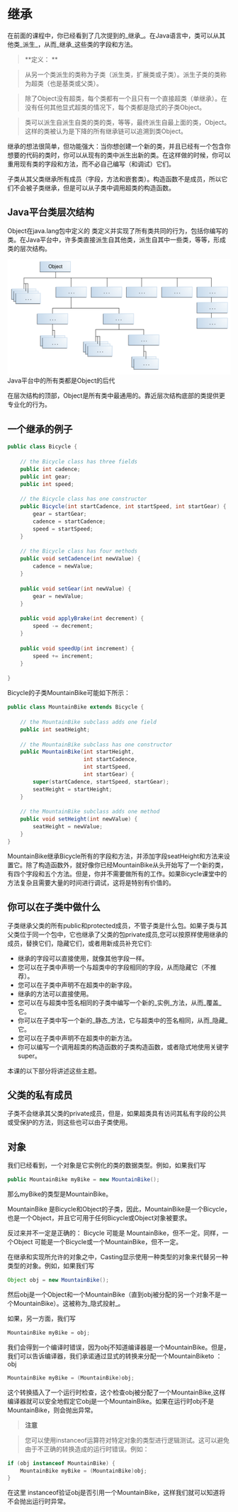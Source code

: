 # 继承

在前面的课程中，你已经看到了几次提到的_继承_。在Java语言中，类可以从其他类_派生_，从而_继承_这些类的字段和方法。

> **定义： ** 

> 从另一个类派生的类称为子类（派生类，扩展类或子类）。派生子类的类称为超类（也是基类或父类）。

> 除了Object没有超类，每个类都有一个且只有一个直接超类（单继承）。在没有任何其他显式超类的情况下，每个类都是隐式的子类Object。

> 类可以派生自派生自类的类的类，等等，最终派生自最上面的类，Object。这样的类被认为是下降的所有继承链可以追溯到类Object。

继承的想法很简单，但功能强大：当你想创建一个新的类，并且已经有一个包含你想要的代码的类时，你可以从现有的类中派生出新的类。在这样做的时候，你可以重用现有类的字段和方法，而不必自己编写（和调试）它们。

子类从其父类继承所有成员（字段，方法和嵌套类）。构造函数不是成员，所以它们不会被子类继承，但是可以从子类中调用超类的构造函数。


## Java平台类层次结构

Object在java.lang包中定义的 类定义并实现了所有类共同的行为，包括你编写的类。在Java平台中，许多类直接派生自其他类，派生自其中一些类，等等，形成类的层次结构。

![](/assets/java/iandi/classes-object.gif)
Java平台中的所有类都是Object的后代

在层次结构的顶部，Object是所有类中最通用的。靠近层次结构底部的类提供更专业化的行为。

## 一个继承的例子
```java
public class Bicycle {
        
    // the Bicycle class has three fields
    public int cadence;
    public int gear;
    public int speed;
        
    // the Bicycle class has one constructor
    public Bicycle(int startCadence, int startSpeed, int startGear) {
        gear = startGear;
        cadence = startCadence;
        speed = startSpeed;
    }
        
    // the Bicycle class has four methods
    public void setCadence(int newValue) {
        cadence = newValue;
    }
        
    public void setGear(int newValue) {
        gear = newValue;
    }
        
    public void applyBrake(int decrement) {
        speed -= decrement;
    }
        
    public void speedUp(int increment) {
        speed += increment;
    }
        
}
```

Bicycle的子类MountainBike可能如下所示：

```java
public class MountainBike extends Bicycle {
        
    // the MountainBike subclass adds one field
    public int seatHeight;

    // the MountainBike subclass has one constructor
    public MountainBike(int startHeight,
                        int startCadence,
                        int startSpeed,
                        int startGear) {
        super(startCadence, startSpeed, startGear);
        seatHeight = startHeight;
    }   
        
    // the MountainBike subclass adds one method
    public void setHeight(int newValue) {
        seatHeight = newValue;
    }   
}
```

MountainBike继承Bicycle所有的字段和方法，并添加字段seatHeight和方法来设置它。除了构造函数外，就好像你已经MountainBike从头开始写了一个新的类，有四个字段和五个方法。但是，你并不需要做所有的工作。如果Bicycle课堂中的方法复杂且需要大量的时间进行调试，这将是特别有价值的。

## 你可以在子类中做什么

子类继承父类的所有public和protected成员，不管子类是什么包。如果子类与其父类位于同一个包中，它也继承了父类的包private成员,您可以按原样使用继承的成员，替换它们，隐藏它们，或者用新成员补充它们:

* 继承的字段可以直接使用，就像其他字段一样。
* 您可以在子类中声明一个与超类中的字段相同的字段，从而隐藏它（不推荐）。
* 您可以在子类中声明不在超类中的新字段。
* 继承的方法可以直接使用。
* 您可以在与超类中签名相同的子类中编写一个新的_实例_方法，从而_覆盖_它。
* 你可以在子类中写一个新的_静态_方法，它与超类中的签名相同，从而_隐藏_它。
* 您可以在子类中声明不在超类中的新方法。
* 你可以编写一个调用超类的构造函数的子类构造函数，或者隐式地使用关键字super。


本课的以下部分将讲述这些主题。

## 父类的私有成员

子类不会继承其父类的private成员，但是，如果超类具有访问其私有字段的公共或受保护的方法，则这些也可以由子类使用。

## 对象
我们已经看到，一个对象是它实例化的类的数据类型。例如，如果我们写

```java
public MountainBike myBike = new MountainBike();
```
那么myBike的类型是MountainBike。

MountainBike 是Bicycle和Object的子类，因此，MountainBike是一个Bicycle，也是一个Object，并且它可用于任何Bicycle或Object对象被要求。

反过来并不一定是正确的： Bicycle 可能是 MountainBike，但不一定。同样，一个Object 可能是一个Bicycle或一个MountainBike，但不一定。

在继承和实现所允许的对象之中，Casting显示使用一种类型的对象来代替另一种类型的对象。例如，如果我们写

```java
Object obj = new MountainBike();
```

然后obj是一个Object和一个MountainBike（直到obj被分配的另一个对象不是一个MountainBike）。这被称为_隐式投射_。

如果，另一方面，我们写

```java
MountainBike myBike = obj;
```
我们会得到一个编译时错误，因为obj不知道编译器是一个MountainBike。但是，我们可以告诉编译器，我们承诺通过显式的转换来分配一个MountainBiketo ：obj

```java
MountainBike myBike = (MountainBike)obj;
```

这个转换插入了一个运行时检查，这个检查obj被分配了一个MountainBike,这样编译器就可以安全地假定它obj是一个MountainBike。如果在运行时obj不是MountainBike，则会抛出异常。

> **注意**

> 您可以使用instanceof运算符对特定对象的类型进行逻辑测试。这可以避免由于不正确的转换造成的运行时错误。例如：
```java
if (obj instanceof MountainBike) {
    MountainBike myBike = (MountainBike)obj;
}
```
在这里 instanceof验证obj是否引用一个MountainBike，这样我们就可以知道将不会抛出运行时异常。









